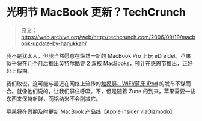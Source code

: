 # 光明节 MacBook 更新？TechCrunch

> 原文：<https://web.archive.org/web/http://techcrunch.com/2006/09/19/macbook-update-by-hanukkah/>

我不是犹太人，但我当然愿意在焕然一新的 MacBook Pro 上玩 eDreidel。苹果似乎将在几个月后推出英特尔酷睿 2 双核 MacBooks，预计在感恩节推出，正好赶上假期。

我们敢说，这可能与最近在网络上流传的[触摸屏、WiFi/蓝牙 iPod](https://web.archive.org/web/20140321004251/http://crunchgear.com/2006/09/18/ipod/) 的发布不谋而合。就像他们说的，让我们屏住呼吸。不，但是随着 Zune 的到来，苹果需要一些东西来保持新鲜，而铝纳米不会削减它。

[苹果将在假期及时更新 MacBook 产品线](https://web.archive.org/web/20140321004251/http://www.appleinsider.com/article.php?id=2060)【Apple insider via[Gizmodo](https://web.archive.org/web/20140321004251/http://gizmodo.com/gadgets/laptops/apple-to-release-updated-macbooks-before-christmas-201567.php)】